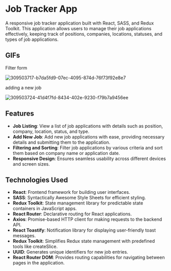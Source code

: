 # Job Tracker App

A responsive job tracker application built with React, SASS, and Redux Toolkit. This application allows users to manage their job applications effectively, keeping track of positions, companies, locations, statuses, and types of job applications.

## GIFs

Filter form

![309503717-b7da5fd9-07ec-4095-874d-76f73f92e8e7](https://github.com/SakirParlakbileker/Job-Tracker-Application/assets/147662891/2adfc165-1cbe-4495-973b-32807bd253c3)


adding a new job

![309503724-41d4f7fd-8434-402e-9230-f79b7a9456ee](https://github.com/SakirParlakbileker/Job-Tracker-Application/assets/147662891/da5eff1c-1a4a-4a75-a365-22b161ab810c)



## Features

- **Job Listing**: View a list of job applications with details such as position, company, location, status, and type.
- **Add New Job**: Add new job applications with ease, providing necessary details and submitting them to the application.
- **Filtering and Sorting**: Filter job applications by various criteria and sort them based on company name or application date.
- **Responsive Design**: Ensures seamless usability across different devices and screen sizes.

## Technologies Used

- **React**: Frontend framework for building user interfaces.
- **SASS**: Syntactically Awesome Style Sheets for efficient styling.
- **Redux Toolkit**: State management library for predictable state containers in JavaScript apps.
- **React Router**: Declarative routing for React applications.
- **Axios**: Promise-based HTTP client for making requests to the backend API.
- **React Toastify**: Notification library for displaying user-friendly toast messages.
- **Redux Toolkit**: Simplifies Redux state management with predefined tools like createSlice.
- **UUID**: Generates unique identifiers for new job entries.
- **React Router DOM**: Provides routing capabilities for navigating between pages in the application.
